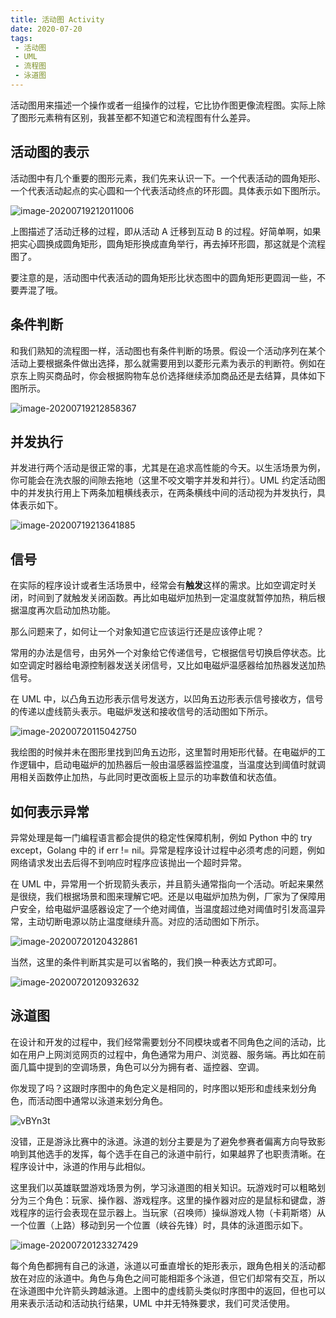 ```yaml
---
title: 活动图 Activity
date: 2020-07-20
tags:
 - 活动图
 - UML
 - 流程图
 - 泳道图
---
```


活动图用来描述一个操作或者一组操作的过程，它比协作图更像流程图。实际上除了图形元素稍有区别，我甚至都不知道它和流程图有什么差异。



## 活动图的表示

活动图中有几个重要的图形元素，我们先来认识一下。一个代表活动的圆角矩形、一个代表活动起点的实心圆和一个代表活动终点的环形圆。具体表示如下图所示。

![image-20200719212011006](https://img.weishidong.com/image-20200719212011006.png)

上图描述了活动迁移的过程，即从活动 A 迁移到互动 B 的过程。好简单啊，如果把实心圆换成圆角矩形，圆角矩形换成直角举行，再去掉环形圆，那这就是个流程图了。

要注意的是，活动图中代表活动的圆角矩形比状态图中的圆角矩形更圆润一些，不要弄混了哦。

## 条件判断

和我们熟知的流程图一样，活动图也有条件判断的场景。假设一个活动序列在某个活动上要根据条件做出选择，那么就需要用到以菱形元素为表示的判断符。例如在京东上购买商品时，你会根据购物车总价选择继续添加商品还是去结算，具体如下图所示。

![image-20200719212858367](https://img.weishidong.com/image-20200719212858367.png)



## 并发执行

并发进行两个活动是很正常的事，尤其是在追求高性能的今天。以生活场景为例，你可能会在洗衣服的间隙去拖地（这里不咬文嚼字并发和并行）。UML 约定活动图中的并发执行用上下两条加粗横线表示，在两条横线中间的活动视为并发执行，具体表示如下。

![image-20200719213641885](https://img.weishidong.com/image-20200719213641885.png)



## 信号

在实际的程序设计或者生活场景中，经常会有**触发**这样的需求。比如空调定时关闭，时间到了就触发关闭函数。再比如电磁炉加热到一定温度就暂停加热，稍后根据温度再次启动加热功能。

那么问题来了，如何让一个对象知道它应该运行还是应该停止呢？

常用的办法是信号，由另外一个对象给它传递信号，它根据信号切换启停状态。比如空调定时器给电源控制器发送关闭信号，又比如电磁炉温感器给加热器发送加热信号。

在 UML 中，以凸角五边形表示信号发送方，以凹角五边形表示信号接收方，信号的传递以虚线箭头表示。电磁炉发送和接收信号的活动图如下所示。

![image-20200720115042750](https://img.weishidong.com/image-20200720115042750.png)

我绘图的时候并未在图形里找到凹角五边形，这里暂时用矩形代替。在电磁炉的工作逻辑中，启动电磁炉的加热器后一般由温感器监控温度，当温度达到阈值时就调用相关函数停止加热，与此同时更改面板上显示的功率数值和状态值。



## 如何表示异常

异常处理是每一门编程语言都会提供的稳定性保障机制，例如 Python 中的 try except，Golang 中的 if err != nil。异常是程序设计过程中必须考虑的问题，例如网络请求发出去后得不到响应时程序应该抛出一个超时异常。

在 UML 中，异常用一个折现箭头表示，并且箭头通常指向一个活动。听起来果然是很绕，我们根据场景和图来理解它吧。还是以电磁炉加热为例，厂家为了保障用户安全，给电磁炉温感器设定了一个绝对阈值，当温度超过绝对阈值时引发高温异常，主动切断电源以防止温度继续升高。对应的活动图如下所示。

![image-20200720120432861](https://img.weishidong.com/image-20200720120432861.png)

当然，这里的条件判断其实是可以省略的，我们换一种表达方式即可。

![image-20200720120932632](https://img.weishidong.com/image-20200720120932632.png)



## 泳道图

在设计和开发的过程中，我们经常需要划分不同模块或者不同角色之间的活动，比如在用户上网浏览网页的过程中，角色通常为用户、浏览器、服务端。再比如在前面几篇中提到的空调场景，角色可以分为拥有者、遥控器、空调。

你发现了吗？这跟时序图中的角色定义是相同的，时序图以矩形和虚线来划分角色，而活动图中通常以泳道来划分角色。

![vBYn3t](https://img.weishidong.com/vBYn3t.png)

没错，正是游泳比赛中的泳道。泳道的划分主要是为了避免参赛者偏离方向导致影响到其他选手的发挥，每个选手在自己的泳道中前行，如果越界了也职责清晰。在程序设计中，泳道的作用与此相似。

这里我们以英雄联盟游戏场景为例，学习泳道图的相关知识。玩游戏时可以粗略划分为三个角色：玩家、操作器、游戏程序。这里的操作器对应的是鼠标和键盘，游戏程序的运行会表现在显示器上。当玩家（召唤师）操纵游戏人物（卡莉斯塔）从一个位置（上路）移动到另一个位置（峡谷先锋）时，具体的泳道图示如下。

![image-20200720123327429](https://img.weishidong.com/image-20200720123327429.png)

每个角色都拥有自己的泳道，泳道以可垂直增长的矩形表示，跟角色相关的活动都放在对应的泳道中。角色与角色之间可能相距多个泳道，但它们却常有交互，所以在泳道图中允许箭头跨越泳道。上图中的虚线箭头类似时序图中的返回，但也可以用来表示活动和活动执行结果，UML 中并无特殊要求，我们可灵活使用。